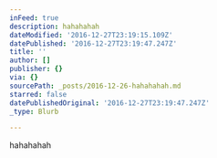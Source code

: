 ```yaml
---
inFeed: true
description: hahahahah
dateModified: '2016-12-27T23:19:15.109Z'
datePublished: '2016-12-27T23:19:47.247Z'
title: ''
author: []
publisher: {}
via: {}
sourcePath: _posts/2016-12-26-hahahahah.md
starred: false
datePublishedOriginal: '2016-12-27T23:19:47.247Z'
_type: Blurb

---
```

hahahahah